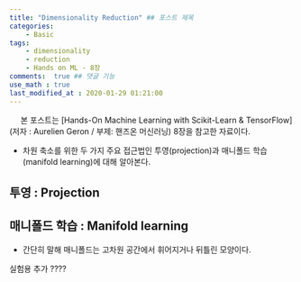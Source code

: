 ```yaml
---
title: "Dimensionality Reduction" ## 포스트 제목
categories:       
    - Basic
tags:           
    - dimensionality
    - reduction
    - Hands on ML - 8장
comments:  true ## 댓글 기능
use_math : true
last_modified_at : 2020-01-29 01:21:00
---
```


&nbsp;&nbsp;&nbsp;&nbsp; 본 포스트는 [Hands-On Machine Learning with Scikit-Learn & TensorFlow] (저자 : Aurelien Geron / 부제: 핸즈온 머신러닝) 8장을 참고한 자료이다.

- 차원 축소를 위한 두 가지 주요 접근법인 투영(projection)과 매니폴드 학습(manifold learning)에 대해 알아본다.

## 투영 : Projection



<!-- - 실질적으로 고차원 훈련 데이터들은 모든 차원에 걸쳐 균일하게 퍼져 있지 않는 경우가 대부분이다. 이러한 경우, 몇 가지 서로 강하게 연관있는 특성들로만 이 데이터들을 표현할 수 있다. 예를 들어 아래 그래프에서 데이터들은 3차원 상에 있지만 2차원으로 충분히 표현 가능하게 보이는 것과 같다.

(그래프1)

- 따라서 고차원 공간내 모든 샘플들을 저차원 부분공간(subspace)에서 표현이 가능하다. 다음과 같이 새로운 축, 특성으로 이를 표현하게 된다.

(그래프2)

- 하지만, 투영이 언제나 최선의 방법이 아니다. 대표적으로 *스위스 롤(swiss roll)* 데이터셋처럼 부분 공간이 뒤틀리거나 휘어있을 수 있다. 이럴 때는 데이터를 펼쳐서 뚜렷한 경계를 얻을 수도 있는데 이 방법이 매니폴드 학습이다. -->

## 매니폴드 학습 : Manifold learning

- 간단히 말해 매니폴드는 고차원 공간에서 휘어지거나 뒤틀린 모양이다. 


실험용 추가 ????
